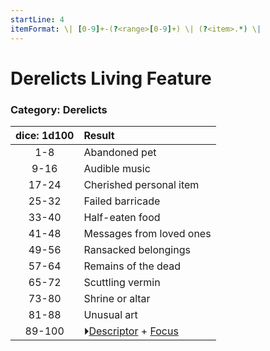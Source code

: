 ```yaml
---
startLine: 4
itemFormat: \| [0-9]+-(?<range>[0-9]+) \| (?<item>.*) \|
---
```

# Derelicts Living Feature
### Category: Derelicts

| dice: 1d100 | Result |
|:----:|:-------|
| 1-8 | Abandoned pet |
| 9-16 | Audible music |
| 17-24 | Cherished personal item |
| 25-32 | Failed barricade |
| 33-40 | Half-eaten food |
| 41-48 | Messages from loved ones |
| 49-56 | Ransacked belongings |
| 57-64 | Remains of the dead |
| 65-72 | Scuttling vermin |
| 73-80 | Shrine or altar |
| 81-88 | Unusual art |
| 89-100 | ⏵[Descriptor](Core_Descriptor.md) + [Focus](Core_Focus.md) |